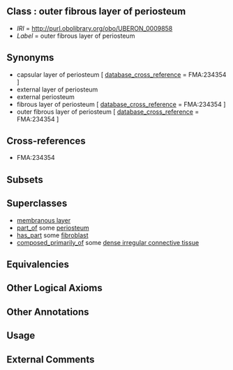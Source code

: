 
## Class : outer fibrous layer of periosteum

 * *IRI* = http://purl.obolibrary.org/obo/UBERON_0009858
 * *Label* = outer fibrous layer of periosteum

## Synonyms

 * capsular layer of periosteum [ [database_cross_reference](../../ef/oboInOwl#hasDbXref.md) = FMA:234354 ]
 * external layer of periosteum
 * external periosteum
 * fibrous layer of periosteum [ [database_cross_reference](../../ef/oboInOwl#hasDbXref.md) = FMA:234354 ]
 * outer fibrous layer of periosteum [ [database_cross_reference](../../ef/oboInOwl#hasDbXref.md) = FMA:234354 ]

## Cross-references

 * FMA:234354

## Subsets


## Superclasses

 * [membranous layer](../../UBERON/58/UBERON_0000158.md)
 * [part_of](../../BFO/50/BFO_0000050.md) some [periosteum](../../UBERON/15/UBERON_0002515.md)
 * [has_part](../../BFO/51/BFO_0000051.md) some [fibroblast](../../CL/57/CL_0000057.md)
 * [composed_primarily_of](../../UBREL/02/UBREL_0000002.md) some [dense irregular connective tissue](../../UBERON/22/UBERON_0011822.md)

## Equivalencies


## Other Logical Axioms


## Other Annotations


## Usage


## External Comments

